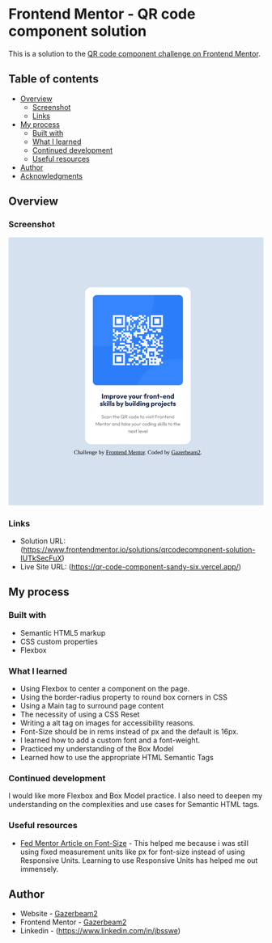 # Frontend Mentor - QR code component solution

This is a solution to the [QR code component challenge on Frontend Mentor](https://www.frontendmentor.io/solutions/qrcodecomponent-solution-IUTkSecFuX).

## Table of contents

- [Overview](#overview)
  - [Screenshot](#screenshot)
  - [Links](#links)
- [My process](#my-process)
  - [Built with](#built-with)
  - [What I learned](#what-i-learned)
  - [Continued development](#continued-development)
  - [Useful resources](#useful-resources)
- [Author](#author)
- [Acknowledgments](#acknowledgments)

## Overview

### Screenshot

![](./images/Screenshot%20from%202024-01-24%2017-07-51.png)

### Links

- Solution URL: (https://www.frontendmentor.io/solutions/qrcodecomponent-solution-IUTkSecFuX)
- Live Site URL: (https://qr-code-component-sandy-six.vercel.app/)

## My process

### Built with

- Semantic HTML5 markup
- CSS custom properties
- Flexbox

### What I learned

- Using Flexbox to center a component on the page.
- Using the border-radius property to round box corners in CSS
- Using a Main tag to surround page content
- The necessity of using a CSS Reset
- Writing a alt tag on images for accessibility reasons.
- Font-Size should be in rems instead of px and the default is 16px.
- I learned how to add a custom font and a font-weight.
- Practiced my understanding of the Box Model
- Learned how to use the appropriate HTML Semantic Tags

### Continued development

I would like more Flexbox and Box Model practice. I also need to deepen my understanding on the complexities and use cases for Semantic HTML tags.

### Useful resources

- [Fed Mentor Article on Font-Size](https://fedmentor.dev/posts/font-size-px/) - This helped me because i was still using fixed measurement units like px for font-size instead of using Responsive Units. Learning to use Responsive Units has helped me out immensely.

## Author

- Website - [Gazerbeam2](https://personal-website-project-sand.vercel.app/)
- Frontend Mentor - [Gazerbeam2](https://www.frontendmentor.io/profile/Gazerbeam2)
- Linkedin - (https://www.linkedin.com/in/jbsswe)
